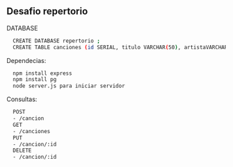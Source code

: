 ## Desafio repertorio
DATABASE
```bash
  CREATE DATABASE repertorio ;
  CREATE TABLE canciones (id SERIAL, titulo VARCHAR(50), artistaVARCHAR(50), tono VARCHAR(10));
```
Dependecias:
```bash
  npm install express
  npm install pg
  node server.js para iniciar servidor
```
Consultas:
```bash
  POST
  - /cancion
  GET
  - /canciones
  PUT
  - /cancion/:id
  DELETE
  - /cancion/:id
```